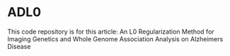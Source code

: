 # ADL0
This code repository is for this article: An L0 Regularization Method for Imaging Genetics and Whole Genome Association Analysis on Alzheimers Disease
